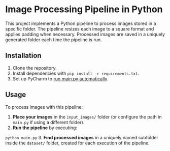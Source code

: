 # Image Processing Pipeline in Python

This project implements a Python pipeline to process images stored in a specific folder. The pipeline resizes each image to a square format and applies padding when necessary. Processed images are saved in a uniquely generated folder each time the pipeline is run.

## Installation

1. Clone the repository.
2. Install dependencies with ``pip install -r requirements.txt``.
3. Set up PyCharm to [run main.py automatically](https://www.jetbrains.com/help/pycharm/run-debug-configuration.html#createExplicitly).

## Usage

To process images with this pipeline:

1. **Place your images** in the ``input_images/`` folder (or configure the path in ``main.py`` if using a different folder).
2. **Run the pipeline** by executing:

```python main.py```
3. **Find processed images** in a uniquely named subfolder inside the ``dataset/`` folder, created for each execution of the pipeline.
